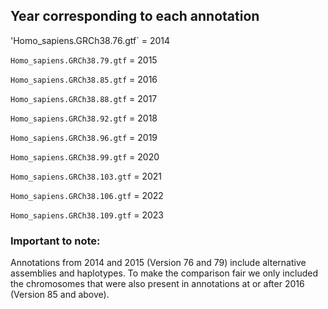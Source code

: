 ## Year corresponding to each annotation

'Homo_sapiens.GRCh38.76.gtf` = 2014 

`Homo_sapiens.GRCh38.79.gtf` = 2015

`Homo_sapiens.GRCh38.85.gtf` = 2016

`Homo_sapiens.GRCh38.88.gtf` = 2017

`Homo_sapiens.GRCh38.92.gtf` = 2018

`Homo_sapiens.GRCh38.96.gtf` = 2019

`Homo_sapiens.GRCh38.99.gtf` = 2020

`Homo_sapiens.GRCh38.103.gtf` = 2021

`Homo_sapiens.GRCh38.106.gtf` = 2022

`Homo_sapiens.GRCh38.109.gtf` = 2023


### Important to note:

Annotations from 2014 and 2015 (Version 76 and 79) include alternative assemblies and haplotypes. To make the comparison fair we only included the chromosomes that were also present in
annotations at or after 2016 (Version 85 and above).


